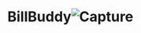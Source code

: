 # BillBuddy![Capture](https://github.com/emanojbisht/BillBuddy/assets/46516136/4050e5b7-e49c-4abe-9830-ed693284def5)
